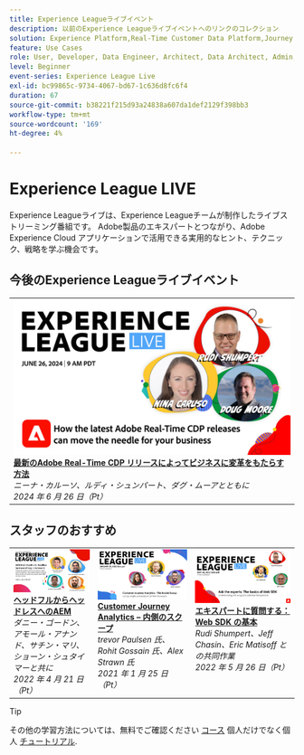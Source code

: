 ```yaml
---
title: Experience Leagueライブイベント
description: 以前のExperience Leagueライブイベントへのリンクのコレクション
solution: Experience Platform,Real-Time Customer Data Platform,Journey Optimizer,Experience Manager,Target,Audience Manager,Analytics
feature: Use Cases
role: User, Developer, Data Engineer, Architect, Data Architect, Admin, Leader
level: Beginner
event-series: Experience League Live
exl-id: bc99865c-9734-4067-bd67-1c636d8fc6f4
duration: 67
source-git-commit: b38221f215d93a24838a607da1def2129f398bb3
workflow-type: tm+mt
source-wordcount: '169'
ht-degree: 4%

---
```


# Experience League LIVE

Experience Leagueライブは、Experience Leagueチームが制作したライブストリーミング番組です。  Adobe製品のエキスパートとつながり、Adobe Experience Cloud アプリケーションで活用できる実用的なヒント、テクニック、戦略を学ぶ機会です。

<div id="upcoming-events">

## 今後のExperience Leagueライブイベント

<table>
<tr>

<td style="vertical-align: top;"><a href="episodes/exl-live-episode-06-26-24.md">
      <img alt="Experience Leagueライブ 6 月 26 日（PT）" src="episodes/assets/WebBanner-June26-2024.jpg">
    </a>
    <div>
      <a href="episodes/exl-live-episode-06-26-24.md">
        <strong>最新のAdobe Real-Time CDP リリースによってビジネスに変革をもたらす方法</strong>
      </a>
      <br/><em>ニーナ・カルーソ、ルディ・シュンパート、ダグ・ムーアとともに</em>
      <br/><em>2024 年 6 月 26 日（Pt）</em>
    </div>
  </td>
</tr>
</table>

</div>

<div id="recs-overview-body-1"></div>
<div id="recs-overview-body-2"></div>
<div id="recs-overview-body-3"></div>
<div id="recs-overview-body-4"></div>
<div id="recs-overview-body-5"></div>
<div id="recs-overview-body-6"></div>

<div id="past-events">


</div>

## スタッフのおすすめ

<table style="max-width: 1214px;">

<tr>
  <td style="vertical-align: top;"><a href="episodes/exl-live-episode-04-21-22.md">
      <img alt="Experience Leagueライブ 4 月 21 日" src="assets/youtube-thumbnails/april-21-yt.jpg">
    </a>
    <div>
      <a href="/help/experience-league-live/episodes/exl-live-episode-04-21-22.md">
        <strong>ヘッドフルからヘッドレスへのAEM</strong>
      </a>
      <br/><em>ダニー・ゴードン、アモール・アナンド、サチン・マリ、ショーン・シュタイマーと共に</em>
      <br/><em>2022 年 4 月 21 日（Pt）</em>
    </div>
  </td>

<td style="vertical-align: top;">
    <a href="episodes/exl-live-episode-08.md">
      <img alt="Experience League LIVE EP8" src="./assets/youtube-thumbnails/jan-25-yt.jpg">
    </a>
    <div>
      <a href="episodes/exl-live-episode-08.md"><strong>Customer Journey Analytics – 内側のスクープ</strong></a>
      <br/><em>trevor Paulsen 氏、Rohit Gossain 氏、Alex Strawn 氏</em>
      <br/><em>2021 年 1 月 25 日（Pt）</em>
    </div>
  </td>

<td style="vertical-align: top;">
    <a href="episodes/exl-live-episode-05-26-22.md">
      <img alt="5 月 26 日（PT）Experience League" src="assets/May26_exl_live_banner_web_1920_WebBanner.png">
    </a>
    <div>
      <a href="episodes/exl-live-episode-05-26-22.md">
        <strong>エキスパートに質問する：Web SDK の基本</strong>
      </a>
      <br/><em>Rudi Shumpert、Jeff Chasin、Eric Matisoff との共同作業</em>
      <br/><em>2022 年 5 月 26 日（Pt）</em>
    </div>
  </td>
  </tr>

</table>


>[!TIP]
>
>その他の学習方法については、無料でご確認ください [コース](https://experienceleague.adobe.com/?lang=ja#dashboard/learning) 個人だけでなく個人 [チュートリアル](https://experienceleague.adobe.com/docs/home-tutorials.html?lang=ja).

